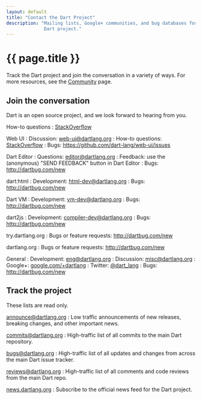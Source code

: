 ```yaml
---
layout: default
title: "Contact the Dart Project"
description: "Mailing lists, Google+ communities, and bug databases for the
              Dart project."
---
```


# {{ page.title }}

Track the Dart project and join the conversation in a variety of ways.
For more resources, see the [Community](/community/) page.

<div class="row">

  <div class="span6" markdown="1">

## Join the conversation

Dart is an open source project, and we look forward to hearing from you.

How-to questions
: [StackOverflow](http://stackoverflow.com/tags/dart)

Web UI
: Discussion: [web-ui@dartlang.org](https://groups.google.com/a/dartlang.org/forum/#!forum/web-ui)
: How-to questions: [StackOverflow](http://stackoverflow.com/tags/dart-webui)
: Bugs: <https://github.com/dart-lang/web-ui/issues>

Dart Editor
: Questions: [editor@dartlang.org](https://groups.google.com/a/dartlang.org/forum/#!forum/editor)
: Feedback: use the (anonymous) "SEND FEEDBACK" button in Dart Editor
: Bugs: <http://dartbug.com/new>

dart:html
: Development: [html-dev@dartlang.org](http://groups.google.com/a/dartlang.org/group/html-dev)
: Bugs: <http://dartbug.com/new>

Dart VM
: Development: [vm-dev@dartlang.org](https://groups.google.com/a/dartlang.org/forum/#!forum/vm-dev)
: Bugs: <http://dartbug.com/new>

dart2js
: Development: [compiler-dev@dartlang.org](https://groups.google.com/a/dartlang.org/forum/#!forum/compiler-dev)
: Bugs: <http://dartbug.com/new>

try.dartlang.org
: Bugs or feature requests: <http://dartbug.com/new>

dartlang.org
: Bugs or feature requests: <http://dartbug.com/new>

General
: Development: [eng@dartlang.org](https://groups.google.com/a/dartlang.org/forum/?fromgroups#!forum/eng)
: Discussion: [misc@dartlang.org](https://groups.google.com/a/dartlang.org/forum/?fromgroups#!forum/misc)
: Google+: [google.com/+dartlang](https://plus.google.com/+dartlang)
: Twitter: [@dart_lang](https://twitter.com/dart_lang)
: Bugs: <http://dartbug.com/new>
  
</div>

  <div class="span6" markdown="1">

## Track the project

These lists are read only.

<i class="icon icon-star"> </i>[announce@dartlang.org](https://groups.google.com/a/dartlang.org/forum/?fromgroups#!forum/announce)
: Low traffic announcements of new releases, breaking changes, and other
 important news.

[commits@dartlang.org](https://groups.google.com/a/dartlang.org/forum/?fromgroups#!forum/commits)
: High-traffic list of all commits to the main Dart repository.

[bugs@dartlang.org](https://groups.google.com/a/dartlang.org/forum/?fromgroups#!forum/bugs)
: High-traffic list of all updates and changes from across the main Dart
issue tracker.

[reviews@dartlang.org](https://groups.google.com/a/dartlang.org/forum/?fromgroups#!forum/reviews)
: High-traffic list of all comments and code reviews from the main Dart repo.

<i class="icon icon-rss"> </i>[news.dartlang.org](http://news.dartlang.org)
: Subscribe to the official news feed for the Dart project.
  
</div>

</div>
